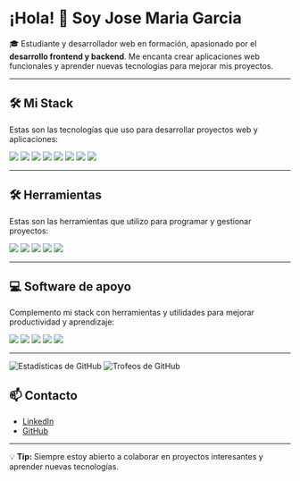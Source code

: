 # ¡Hola! 👋 Soy Jose Maria Garcia

🎓 Estudiante y desarrollador web en formación, apasionado por el **desarrollo frontend y backend**. Me encanta crear aplicaciones web funcionales y aprender nuevas tecnologías para mejorar mis proyectos.

---

## 🛠 Mi Stack

Estas son las tecnologías que uso para desarrollar proyectos web y aplicaciones:

<p align="left">
  <img src="https://img.shields.io/badge/HTML5-E34F26?style=for-the-badge&logo=html5&logoColor=white" />
  <img src="https://img.shields.io/badge/CSS3-1572B6?style=for-the-badge&logo=css3&logoColor=white" />
  <img src="https://img.shields.io/badge/JavaScript-F7DF1E?style=for-the-badge&logo=javascript&logoColor=black" />
  <img src="https://img.shields.io/badge/Java-007396?style=for-the-badge&logo=java&logoColor=white" />
  <img src="https://img.shields.io/badge/PHP-777BB4?style=for-the-badge&logo=php&logoColor=white" />
  <img src="https://img.shields.io/badge/SpringBoot-6DB33F?style=for-the-badge&logo=spring&logoColor=white" />
  <img src="https://img.shields.io/badge/MySQL-4479A1?style=for-the-badge&logo=mysql&logoColor=white" />
  <img src="https://img.shields.io/badge/Laravel-F05340?style=for-the-badge&logo=laravel&logoColor=white" />
</p>

---

## 🛠 Herramientas

Estas son las herramientas que utilizo para programar y gestionar proyectos:

<p align="left">
  <img src="https://img.shields.io/badge/Git-F05032?style=for-the-badge&logo=git&logoColor=white" />
  <img src="https://img.shields.io/badge/GitHub-181717?style=for-the-badge&logo=github&logoColor=white" />
  <img src="https://img.shields.io/badge/IntelliJ%20IDEA-000000?style=for-the-badge&logo=intellij-idea&logoColor=white" />
  <img src="https://img.shields.io/badge/Eclipse-2C2255?style=for-the-badge&logo=eclipse&logoColor=white" />
  <img src="https://img.shields.io/badge/NetBeans-0078CE?style=for-the-badge&logo=apache-netbeans&logoColor=white" />
</p>

---

## 💻 Software de apoyo

Complemento mi stack con herramientas y utilidades para mejorar productividad y aprendizaje:

<p align="left">
  <img src="https://img.shields.io/badge/Visual_Studio_Code-007ACC?style=for-the-badge&logo=visual-studio-code&logoColor=white" />
  <img src="https://img.shields.io/badge/Postman-FF6C37?style=for-the-badge&logo=postman&logoColor=white" />
  <img src="https://img.shields.io/badge/PhpMyAdmin-F50000?style=for-the-badge&logo=phpmyadmin&logoColor=white" />
  <img src="https://img.shields.io/badge/Slack-4A154B?style=for-the-badge&logo=slack&logoColor=white" />
  <img src="https://img.shields.io/badge/Notion-000000?style=for-the-badge&logo=notion&logoColor=white" />
</p>

---
![Estadísticas de GitHub](https://github-readme-stats.vercel.app/api?username=Elion-hub&show_icons=true&theme=radical)
![Trofeos de GitHub](https://github-profile-trophy.vercel.app/?username=Elion-hub&theme=radical)


## 📫 Contacto

- [LinkedIn](www.linkedin.com/in/josem-garcia-)  
- [GitHub](https://github.com/Elion-hub)

---

💡 **Tip:** Siempre estoy abierto a colaborar en proyectos interesantes y aprender nuevas tecnologías.
